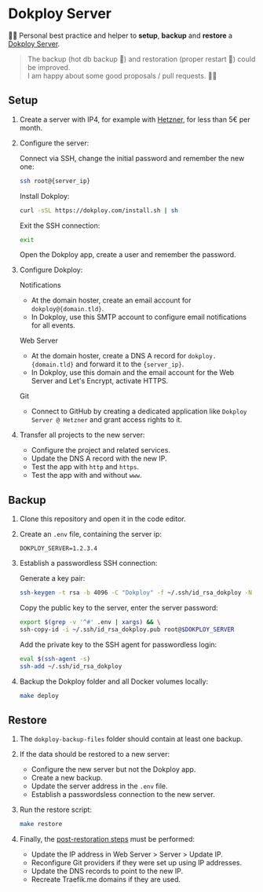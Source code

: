 # Dokploy Server

👨‍💻 Personal best practice and helper to **setup**, **backup** and **restore** a [Dokploy Server](https://dokploy.com/).

> The backup (hot db backup 🫢) and restoration (proper restart 🤔) could be improved.<br />
> I am happy about some good proposals / pull requests. 🧑‍💻

## Setup

1. Create a server with IP4, for example with [Hetzner](https://console.hetzner.cloud/), for less than 5€ per month.

2. Configure the server:

    Connect via SSH, change the initial password and remember the new one:

    ```bash
    ssh root@{server_ip}
    ```

    Install Dokploy:

    ```bash
    curl -sSL https://dokploy.com/install.sh | sh
    ```

    Exit the SSH connection:

    ```bash
    exit
    ```

    Open the Dokploy app, create a user and remember the password.

3. Configure Dokploy:

   Notifications

   - At the domain hoster, create an email account for `dokploy@{domain.tld}`.
   - In Dokploy, use this SMTP account to configure email notifications for all events.

   Web Server

   - At the domain hoster, create a DNS A record for `dokploy.{domain.tld}` and forward it to the `{server_ip}`.
   - In Dokploy, use this domain and the  email account for the Web Server and Let's Encrypt, activate HTTPS.

   Git

   - Connect to GitHub by creating a dedicated application like `Dokploy Server @ Hetzner` and grant access rights to it.

4. Transfer all projects to the new server:

   - Configure the project and related services.
   - Update the DNS A record with the new IP.
   - Test the app with `http` and `https`.
   - Test the app with and without `www`.

## Backup

1. Clone this repository and open it in the code editor.

2. Create an `.env` file, containing the server ip:

    ```env
    DOKPLOY_SERVER=1.2.3.4
    ````

3. Establish a passwordless SSH connection:

    Generate a key pair:

    ```bash
    ssh-keygen -t rsa -b 4096 -C "Dokploy" -f ~/.ssh/id_rsa_dokploy -N ""
    ```

    Copy the public key to the server, enter the server password:

    ```bash
    export $(grep -v '^#' .env | xargs) && \
    ssh-copy-id -i ~/.ssh/id_rsa_dokploy.pub root@$DOKPLOY_SERVER
    ```

    Add the private key to the SSH agent for passwordless login:
    ```bash
    eval $(ssh-agent -s)
    ssh-add ~/.ssh/id_rsa_dokploy
    ```

4. Backup the Dokploy folder and all Docker volumes locally:

   ```bash
   make deploy
   ```

## Restore

1. The `dokploy-backup-files` folder should contain at least one backup.

2. If the data should be restored to a new server:

    - Configure the new server but not the Dokploy app.
    - Create a new backup.
    - Update the server address in the `.env` file.
    - Establish a passwordsless connection to the new server.

3. Run the restore script:

    ```bash
    make restore
    ```

4. Finally, the [post-restoration steps](https://docs.dokploy.com/docs/core/backups#post-restoration-steps) must be performed:

    - Update the IP address in Web Server > Server > Update IP.
    - Reconfigure Git providers if they were set up using IP addresses.
    - Update the DNS records to point to the new IP.
    - Recreate Traefik.me domains if they are used.
